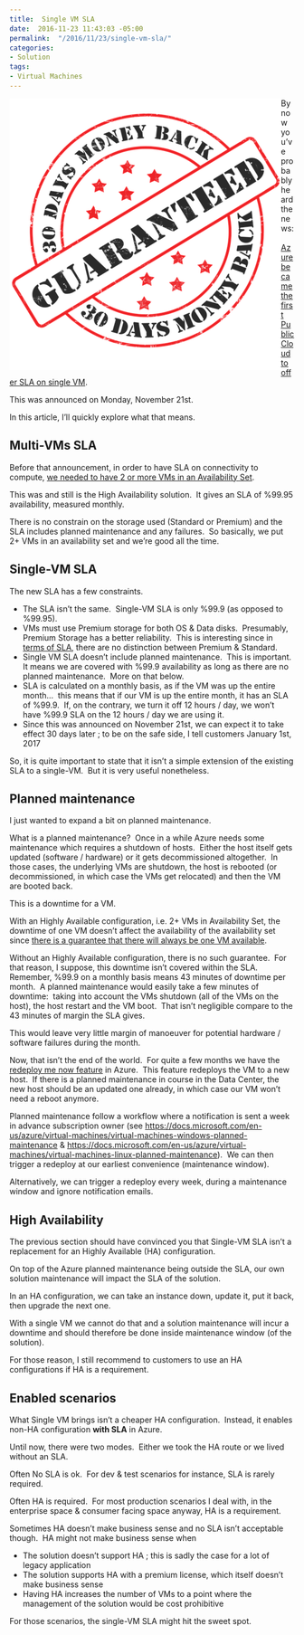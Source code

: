 ```yaml
---
title:  Single VM SLA
date:  2016-11-23 11:43:03 -05:00
permalink:  "/2016/11/23/single-vm-sla/"
categories:
- Solution
tags:
- Virtual Machines
---
```

<p><a href="assets/2016/11/single-vm-sla/seal-1771694_640.png"><img title="seal-1771694_640" style="background-image:none;float:left;padding-top:0;padding-left:0;display:inline;padding-right:0;border-width:0;" border="0" alt="seal-1771694_640" src="assets/2016/11/single-vm-sla/seal-1771694_640_thumb.png" width="480" align="left" height="480"/></a> By now you’ve probably heard the news:&nbsp; <a href="https://azure.microsoft.com/en-us/blog/announcing-4-tb-for-sap-hana-single-instance-sla-and-hybrid-use-benefit-images/" target="_blank">Azure became the first Public Cloud to offer SLA on single VM</a>.</p> <p>This was announced on Monday, November 21st.</p> <p>In this article, I’ll quickly explore what that means.</p> <h2>Multi-VMs SLA</h2> <p>Before that announcement, in order to have SLA on connectivity to compute, <a href="https://azure.microsoft.com/en-us/support/legal/sla/virtual-machines/v1_0/" target="_blank">we needed to have 2 or more VMs in an Availability Set</a>.</p> <p>This was and still is the High Availability solution.&nbsp; It gives an SLA of %99.95 availability, measured monthly.</p> <p>There is no constrain on the storage used (Standard or Premium) and the SLA includes planned maintenance and any failures.&nbsp; So basically, we put 2+ VMs in an availability set and we’re good all the time.</p> <h2>Single-VM SLA</h2> <p>The new SLA has a few constraints.</p> <ul> <li>The SLA isn’t the same.&nbsp; Single-VM SLA is only %99.9 (as opposed to %99.95).</li> <li>VMs must use Premium storage for both OS &amp; Data disks.&nbsp; Presumably, Premium Storage has a better reliability.&nbsp; This is interesting since in <a href="https://azure.microsoft.com/en-us/support/legal/sla/storage/v1_1/" target="_blank">terms of SLA</a>, there are no distinction between Premium &amp; Standard.</li> <li>Single VM SLA doesn’t include planned maintenance.&nbsp; This is important.&nbsp; It means we are covered with %99.9 availability as long as there are no planned maintenance.&nbsp; More on that below.</li> <li>SLA is calculated on a monthly basis, as if the VM was up the entire month…&nbsp; this means that if our VM is up the entire month, it has an SLA of %99.9.&nbsp; If, on the contrary, we turn it off 12 hours / day, we won’t have %99.9 SLA on the 12 hours / day we are using it.</li> <li>Since this was announced on November 21st, we can expect it to take effect 30 days later ; to be on the safe side, I tell customers January 1st, 2017</li></ul> <p>So, it is quite important to state that it isn’t a simple extension of the existing SLA to a single-VM.&nbsp; But it is very useful nonetheless.</p> <h2>Planned maintenance</h2> <p>I just wanted to expand a bit on planned maintenance.</p> <p>What is a planned maintenance?&nbsp; Once in a while Azure needs some maintenance which requires a shutdown of hosts.&nbsp; Either the host itself gets updated (software / hardware) or it gets decommissioned altogether.&nbsp; In those cases, the underlying VMs are shutdown, the host is rebooted (or decommissioned, in which case the VMs get relocated) and then the VM are booted back.</p> <p>This is a downtime for a VM.</p> <p>With an Highly Available configuration, i.e. 2+ VMs in Availability Set, the downtime of one VM doesn’t affect the availability of the availability set since <a href="https://vincentlauzon.com/2015/10/21/azure-basics-availability-sets/">there is a guarantee that there will always be one VM available</a>.</p> <p>Without an Highly Available configuration, there is no such guarantee.&nbsp; For that reason, I suppose, this downtime isn’t covered within the SLA.&nbsp; Remember, %99.9 on a monthly basis means 43 minutes of downtime per month.&nbsp; A planned maintenance would easily take a few minutes of downtime:&nbsp; taking into account the VMs shutdown (all of the VMs on the host), the host restart and the VM boot.&nbsp; That isn’t negligible compare to the 43 minutes of margin the SLA gives.</p> <p>This would leave very little margin of manoeuver for potential hardware / software failures during the month.</p> <p>Now, that isn’t the end of the world.&nbsp; For quite a few months we have the <a href="https://docs.microsoft.com/en-us/azure/virtual-machines/virtual-machines-windows-redeploy-to-new-node" target="_blank">redeploy me now feature</a> in Azure.&nbsp; This feature redeploys the VM to a new host.&nbsp; If there is a planned maintenance in course in the Data Center, the new host should be an updated one already, in which case our VM won’t need a reboot anymore.</p> <p>Planned maintenance follow a workflow where a notification is sent a week in advance subscription owner (see <a title="https://docs.microsoft.com/en-us/azure/virtual-machines/virtual-machines-windows-planned-maintenance" href="https://docs.microsoft.com/en-us/azure/virtual-machines/virtual-machines-windows-planned-maintenance">https://docs.microsoft.com/en-us/azure/virtual-machines/virtual-machines-windows-planned-maintenance</a> &amp; <a title="https://docs.microsoft.com/en-us/azure/virtual-machines/virtual-machines-linux-planned-maintenance?toc=%2fazure%2fvirtual-machines%2flinux%2ftoc.json" href="https://docs.microsoft.com/en-us/azure/virtual-machines/virtual-machines-linux-planned-maintenance">https://docs.microsoft.com/en-us/azure/virtual-machines/virtual-machines-linux-planned-maintenance</a>).&nbsp; We can then trigger a redeploy at our earliest convenience (maintenance window).</p> <p>Alternatively, we can trigger a redeploy every week, during a maintenance window and ignore notification emails.</p> <h2>High Availability</h2> <p>The previous section should have convinced you that Single-VM SLA isn’t a replacement for an Highly Available (HA) configuration.</p> <p>On top of the Azure planned maintenance being outside the SLA, our own solution maintenance will impact the SLA of the solution.</p> <p>In an HA configuration, we can take an instance down, update it, put it back, then upgrade the next one.</p> <p>With a single VM we cannot do that and a solution maintenance will incur a downtime and should therefore be done inside maintenance window (of the solution).</p> <p>For those reason, I still recommend to customers to use an HA configurations if HA is a requirement.</p> <h2>Enabled scenarios</h2> <p>What Single VM brings isn’t a cheaper HA configuration.&nbsp; Instead, it enables non-HA configuration <strong>with SLA</strong> in Azure.</p> <p>Until now, there were two modes.&nbsp; Either we took the HA route or we lived without an SLA.</p> <p>Often No SLA is ok.&nbsp; For dev &amp; test scenarios for instance, SLA is rarely required.</p> <p>Often HA is required.&nbsp; For most production scenarios I deal with, in the enterprise space &amp; consumer facing space anyway, HA is a requirement.</p> <p>Sometimes HA doesn’t make business sense and no SLA isn’t acceptable though.&nbsp; HA might not make business sense when</p> <ul> <li>The solution doesn’t support HA ; this is sadly the case for a lot of legacy application</li> <li>The solution supports HA with a premium license, which itself doesn’t make business sense</li> <li>Having HA increases the number of VMs to a point where the management of the solution would be cost prohibitive</li></ul> <p>For those scenarios, the single-VM SLA might hit the sweet spot.</p>